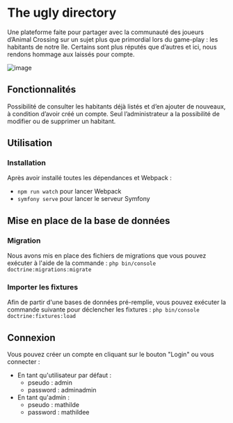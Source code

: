 # The ugly directory

Une plateforme faite pour partager avec la communauté des joueurs d’Animal Crossing sur un sujet plus que primordial lors du game-play : les habitants de notre île. Certains sont plus réputés que d’autres et ici, nous rendons hommage aux laissés pour compte.

![image](https://user-images.githubusercontent.com/47384185/196681754-c1a3178b-65f9-43c9-b9ed-93a6dadd395a.png)

## Fonctionnalités

Possibilité de consulter les habitants déjà listés et d’en ajouter de nouveaux, à condition d’avoir créé un compte. Seul l’administrateur a la possibilité de modifier ou de supprimer un habitant.

## Utilisation

### Installation

Après avoir installé toutes les dépendances et Webpack :

- `npm run watch` pour lancer Webpack
- `symfony serve` pour lancer le serveur Symfony

## Mise en place de la base de données

### Migration

Nous avons mis en place des fichiers de migrations que vous pouvez exécuter à l'aide de la commande : `php bin/console doctrine:migrations:migrate`

### Importer les fixtures

Afin de partir d'une bases de données pré-remplie, vous pouvez exécuter la commande suivante pour déclencher les fixtures : `php bin/console doctrine:fixtures:load`

## Connexion

Vous pouvez créer un compte en cliquant sur le bouton "Login" ou vous connecter :

- En tant qu'utilisateur par défaut :
    - pseudo : admin
    - password : adminadmin
- En tant qu'admin :
    - pseudo : mathilde
    - password : mathildee

